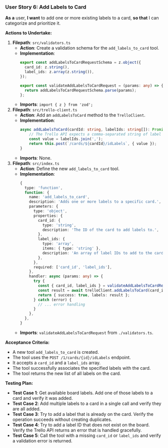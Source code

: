### User Story 6: Add Labels to Card
**As a** user, **I want** to add one or more existing labels to a card, **so that** I can categorize and prioritize it.

**Actions to Undertake:**
1.  **Filepath**: `src/validators.ts`
    -   **Action**: Create a validation schema for the `add_labels_to_card` tool.
    -   **Implementation**:
        ```typescript
        export const addLabelsToCardRequestSchema = z.object({
          card_id: z.string(),
          label_ids: z.array(z.string()),
        });

        export const validateAddLabelsToCardRequest = (params: any) => {
          return addLabelsToCardRequestSchema.parse(params);
        };
        ```
    -   **Imports**: `import { z } from 'zod';`
2.  **Filepath**: `src/trello-client.ts`
    -   **Action**: Add an `addLabelsToCard` method to the `TrelloClient`.
    -   **Implementation**:
        ```typescript
        async addLabelsToCard(cardId: string, labelIds: string[]): Promise<any> {
            // The Trello API expects a comma-separated string of label IDs
            const value = labelIds.join(',');
            return this.post(`/cards/${cardId}/idLabels`, { value });
        }
        ```
    -   **Imports**: None.
3.  **Filepath**: `src/index.ts`
    -   **Action**: Define the new `add_labels_to_card` tool.
    -   **Implementation**:
        ```typescript
        {
          type: 'function',
          function: {
            name: 'add_labels_to_card',
            description: 'Adds one or more labels to a specific card.',
            parameters: {
              type: 'object',
              properties: {
                card_id: {
                  type: 'string',
                  description: 'The ID of the card to add labels to.',
                },
                label_ids: {
                  type: 'array',
                  items: { type: 'string' },
                  description: 'An array of label IDs to add to the card.',
                },
              },
              required: ['card_id', 'label_ids'],
            },
            handler: async (params: any) => {
              try {
                const { card_id, label_ids } = validateAddLabelsToCardRequest(params);
                const result = await trelloClient.addLabelsToCard(card_id, label_ids);
                return { success: true, labels: result };
              } catch (error) {
                // ... error handling
              }
            },
          },
        }
        ```
    -   **Imports**: `validateAddLabelsToCardRequest` from `./validators.ts`.

**Acceptance Criteria:**
-   A new tool `add_labels_to_card` is created.
-   The tool uses the `POST /1/cards/{id}/idLabels` endpoint.
-   It accepts a `card_id` and a `label_ids` array.
-   The tool successfully associates the specified labels with the card.
-   The tool returns the new list of all labels on the card.

**Testing Plan:**
-   **Test Case 1**: Get available board labels. Add one of those labels to a card and verify it was added.
-   **Test Case 2**: Add multiple labels to a card in a single call and verify they are all added.
-   **Test Case 3**: Try to add a label that is already on the card. Verify the operation succeeds without creating duplicates.
-   **Test Case 4**: Try to add a label ID that does not exist on the board. Verify the Trello API returns an error that is handled gracefully.
-   **Test Case 5**: Call the tool with a missing `card_id` or `label_ids` and verify a validation error is returned.